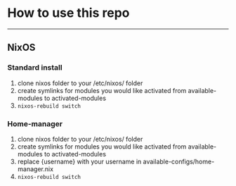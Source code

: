 # How to use this repo
---

## NixOS

### Standard install
1. clone nixos folder to your /etc/nixos/ folder
2. create symlinks for modules you would like activated from available-modules to activated-modules
3. `nixos-rebuild switch`


### Home-manager
1. clone nixos folder to your /etc/nixos/ folder
2. create symlinks for modules you would like activated from available-modules to activated-modules
3. replace {username} with your username in available-configs/home-manager.nix
4. `nixos-rebuild switch`
